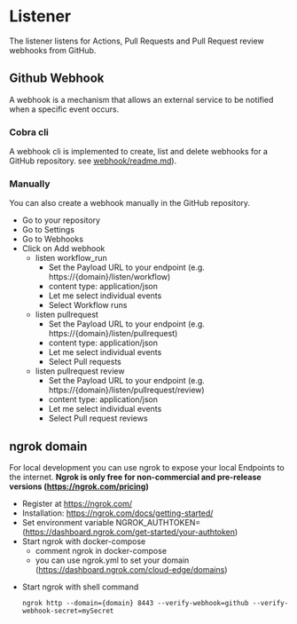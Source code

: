# Listener
The listener listens for Actions, Pull Requests and Pull Request review webhooks from GitHub.

## Github Webhook
A webhook is a mechanism that allows an external service to be notified when a specific event occurs.

### Cobra cli
A webhook cli is implemented to create, list and delete webhooks for a GitHub repository.
see [webhook/readme.md](../../webhook/README.md)).

### Manually
You can also create a webhook manually in the GitHub repository.
- Go to your repository
- Go to Settings
- Go to Webhooks
- Click on Add webhook
    - listen workflow_run
        - Set the Payload URL to your endpoint (e.g. https://{domain}/listen/workflow)
        - content type: application/json
        - Let me select individual events
        - Select Workflow runs
    - listen pullrequest
        - Set the Payload URL to your endpoint (e.g. https://{domain}/listen/pullrequest)
        - content type: application/json
        - Let me select individual events
        - Select Pull requests
    - listen pullrequest review
        - Set the Payload URL to your endpoint (e.g. https://{domain}/listen/pullrequest/review)
        - content type: application/json
        - Let me select individual events
        - Select Pull request reviews

## ngrok domain
For local development you can use ngrok to expose your local Endpoints to the internet.
**Ngrok is only free for non-commercial and pre-release versions (https://ngrok.com/pricing)**

+ Register at https://ngrok.com/
+ Installation: https://ngrok.com/docs/getting-started/
+ Set environment variable NGROK_AUTHTOKEN= (https://dashboard.ngrok.com/get-started/your-authtoken)
+ Start ngrok with docker-compose
    * comment ngrok in docker-compose
    * you can use ngrok.yml to set your domain (https://dashboard.ngrok.com/cloud-edge/domains)
* Start ngrok with shell command
  ```shell
  ngrok http --domain={domain} 8443 --verify-webhook=github --verify-webhook-secret=mySecret
  ```
